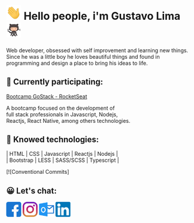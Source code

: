    
<h1> <img src="/wave.gif" width="40px"> Hello people, i'm Gustavo Lima <img src="/87202985-820dcb80-c2b6-11ea-9f56-7ec461c497c3.gif" width="40px"></h1>
<p>
    Web developer, obsessed with self improvement and learning new things.<br>
    Since he was a little boy he loves beautiful things and found in<br> programming and design a place to bring his ideas to life.
</p>

<h2>🚀 Currently participating: </h2>
<a href="https://rocketseat.com.br/">Bootcamp GoStack - RocketSeat</a>
<p>A bootcamp focused on the development of <br>
full stack professionals in Javascript, Nodejs,<br>
Reactjs, React Native, among others technologies.</p>

<h2> 🤖 Knowed technologies:</h2>
<p>| HTML | CSS | Javascript | Reactjs | Nodejs | <br>
   | Bootstrap | LESS | SASS/SCSS | Typescript |</p>
   [![Conventional Commits]


<h2> 😀 Let's chat:</h2>
<p align="left">
<a href="https://www.facebook.com/gustavo.lima.961556"><img src="/facebook.svg" width="40px"></a>
<a href="https://www.instagram.com/risin.gus/"><img src="/instagram.svg" width="40px" ></a>
<a href="mailto:gustavo.it@outlook.com"><img src="/outlook.svg" width="40px" ></a>
<a href="https://www.linkedin.com/in/gustavo-lima-44b425b1/"><img src="/linkedin.svg" width="40px"></a>
</p>
  
